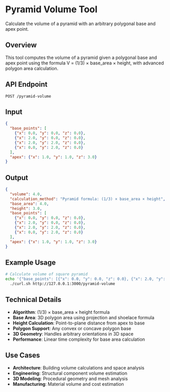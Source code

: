 # Pyramid Volume Tool

Calculate the volume of a pyramid with an arbitrary polygonal base and apex point.

## Overview

This tool computes the volume of a pyramid given a polygonal base and apex point using the formula V = (1/3) × base_area × height, with advanced polygon area calculation.

## API Endpoint

```
POST /pyramid-volume
```

## Input

```json
{
  "base_points": [
    {"x": 0.0, "y": 0.0, "z": 0.0},
    {"x": 2.0, "y": 0.0, "z": 0.0},
    {"x": 2.0, "y": 2.0, "z": 0.0},
    {"x": 0.0, "y": 2.0, "z": 0.0}
  ],
  "apex": {"x": 1.0, "y": 1.0, "z": 3.0}
}
```

## Output

```json
{
  "volume": 4.0,
  "calculation_method": "Pyramid formula: (1/3) × base_area × height",
  "base_area": 4.0,
  "height": 3.0,
  "base_points": [
    {"x": 0.0, "y": 0.0, "z": 0.0},
    {"x": 2.0, "y": 0.0, "z": 0.0},
    {"x": 2.0, "y": 2.0, "z": 0.0},
    {"x": 0.0, "y": 2.0, "z": 0.0}
  ],
  "apex": {"x": 1.0, "y": 1.0, "z": 3.0}
}
```

## Example Usage

```bash
# Calculate volume of square pyramid
echo '{"base_points": [{"x": 0.0, "y": 0.0, "z": 0.0}, {"x": 2.0, "y": 0.0, "z": 0.0}, {"x": 2.0, "y": 2.0, "z": 0.0}, {"x": 0.0, "y": 2.0, "z": 0.0}], "apex": {"x": 1.0, "y": 1.0, "z": 3.0}}' | \
  ./curl.sh http://127.0.0.1:3000/pyramid-volume
```

## Technical Details

- **Algorithm**: (1/3) × base_area × height formula
- **Base Area**: 3D polygon area using projection and shoelace formula
- **Height Calculation**: Point-to-plane distance from apex to base
- **Polygon Support**: Any convex or concave polygon base
- **3D Geometry**: Handles arbitrary orientations in 3D space
- **Performance**: Linear time complexity for base area calculation

## Use Cases

- **Architecture**: Building volume calculations and space analysis
- **Engineering**: Structural component volume estimation
- **3D Modeling**: Procedural geometry and mesh analysis
- **Manufacturing**: Material volume and cost estimation